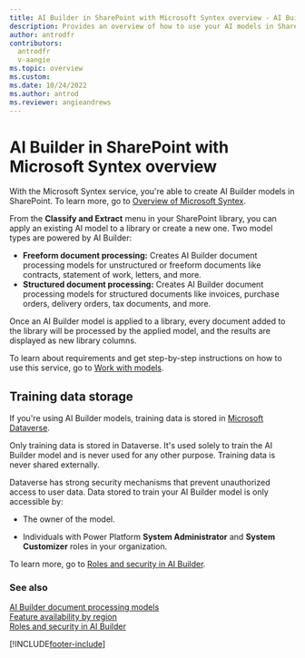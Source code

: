 ```yaml
---
title: AI Builder in SharePoint with Microsoft Syntex overview - AI Builder
description: Provides an overview of how to use your AI models in SharePoint with Microsoft Syntex.
author: antrodfr
contributors:
  antrodfr
  v-aangie
ms.topic: overview
ms.custom: 
ms.date: 10/24/2022
ms.author: antrod
ms.reviewer: angieandrews
---
```


# AI Builder in SharePoint with Microsoft Syntex overview

With the Microsoft Syntex service, you're able to create AI Builder models in SharePoint. To learn more, go to [Overview of Microsoft Syntex](/microsoft-365/contentunderstanding/syntex-overview).

From the **Classify and Extract** menu in your SharePoint library, you can apply an existing AI model to a library or create a new one. Two model types are powered by AI Builder:
- **Freeform document processing:** Creates AI Builder document processing models for unstructured or freeform documents like contracts, statement of work, letters, and more.
- **Structured document processing:** Creates AI Builder document processing models for structured documents like invoices, purchase orders, delivery orders, tax documents, and more.

Once an AI Builder model is applied to a library, every document added to the library will be processed by the applied model, and the results are displayed as new library columns.

To learn about requirements and get step-by-step instructions on how to use this service, go to [Work with models](/microsoft-365/contentunderstanding/model-types-overview).

## Training data storage

If you're using AI Builder models, training data is stored in [Microsoft Dataverse](/power-apps/maker/data-platform/data-platform-intro).

Only training data is stored in Dataverse. It's used solely to train the AI Builder model and is never used for any other purpose. Training data is never shared externally.

Dataverse has strong security mechanisms that prevent unauthorized access to user data. Data stored to train your AI Builder model is only accessible by:

- The owner of the model.

- Individuals with Power Platform **System Administrator** and **System Customizer** roles in your organization.

To learn more, go to [Roles and security in AI Builder](/ai-builder/security).

### See also

[AI Builder document processing models](form-processing-model-overview.md)<br/>
[Feature availability by region](availability-region.md)<br/>
[Roles and security in AI Builder](security.md)

[!INCLUDE[footer-include](includes/footer-banner.md)]
